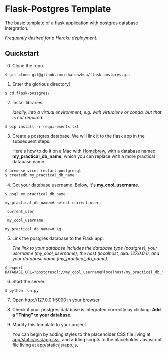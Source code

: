 # Flask-Postgres Template
The basic template of a flask application with postgres database integration.

_Frequently desired for a Heroku deployment._

## Quickstart

0.  Clone the repo.

```
$ git clone git@github.com:sharonzhou/flask-postgres.git
```

1.  Enter the glorious directory!

```
$ cd flask-postgres/
```

2.  Install libraries.

	_Ideally, into a virtual environment, e.g. with virtualenv or conda, but that is not required._

```
$ pip install -r requirements.txt
```

3.  Create a postgres database. We will link it to the flask app in the subsequent steps.

	Here's how to do it on a Mac with [Homebrew](https://brew.sh/), with a database named **my_practical_db_name**, which you can replace with a more practical database name.

```
$ brew services restart postgresql
$ createdb my_practical_db_name
```

4.  Get your database username. Below, it's **my_cool_username**.

```
$ psql my_practical_db_name

my_practical_db_name=# select current_user;

 current_user 
--------------
 my_cool_username

my_practical_db_name=# \q

```

5. Link the postgres database to the Flask app. 
	
	_The link to your database includes the database type (postgres), your username (my_cool_username), the host (localhost, aka. 127.0.0.1), and your database name (my_practical_db_name)._

```
$ export DATABASE_URL="postgresql://my_cool_username@localhost/my_practical_db_name"
```

6.  Start the server.

```
$ python run.py
```

7.  Open http://127.0.0.1:5000 in your browser.

8.  Check if your postgres database is integrated correctly by clicking: **Add a "Thing" to your database**.

9.  Modify this template to your project. 

	You can begin by adding styles to the placeholder CSS file living at [app/static/css/app.css](https://github.com/sharonzhou/flask-postgres/blob/master/app/static/css/app.css), and adding scripts to the placeholder Javascript file living at [app/static/js/app.js](https://github.com/sharonzhou/flask-postgres/blob/master/app/static/js/app.js). 